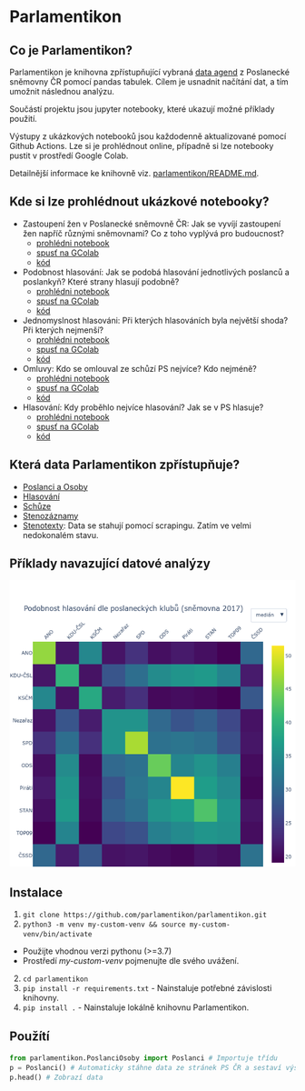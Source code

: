Parlamentikon
==============================

Co je Parlamentikon?
--------------------
Parlamentikon je knihovna zpřístupňující  vybraná [data agend](https://www.psp.cz/sqw/hp.sqw?k=1300) z Poslanecké sněmovny ČR pomocí pandas tabulek. Cílem je usnadnit načítání dat, a tím umožnit následnou analýzu.

Součástí projektu jsou jupyter notebooky, které ukazují možné příklady použití.

Výstupy z ukázkových notebooků jsou každodenně aktualizované pomocí Github Actions. Lze si je prohlédnout online, případně si lze notebooky pustit v prostředí Google Colab.

Detailnější informace ke knihovně viz. [parlamentikon/README.md](parlamentikon/README.md).


Kde si lze prohlédnout ukázkové notebooky?
-------------------------------------------
* Zastoupení žen v Poslanecké sněmovně ČR: Jak se vyvíjí zastoupení žen napříč různými sněmovnami? Co z toho vyplývá pro budoucnost?
  - [prohlédni notebook](https://parlamentikon.github.io/parlamentikon/Zastoupeni_zen_v_PS.html)
  - <a href="https://colab.research.google.com/github/parlamentikon/parlamentikon/blob/main/notebooks/Zastoupeni_zen_v_PS.ipynb" target="_blank" rel="noopener noreferrer">spusť na GColab</a>
  - [kód](notebooks/Zastoupeni_zen_v_PS.ipynb)
* Podobnost hlasování: Jak se podobá hlasování jednotlivých poslanců a poslankyň? Které strany hlasují podobně?
  - [prohlédni notebook](https://parlamentikon.github.io/parlamentikon/Podobnost_hlasovani.html)
  - <a href="https://colab.research.google.com/github/parlamentikon/parlamentikon/blob/main/notebooks/Podobnost_hlasovani.ipynb" target="_blank" rel="noopener noreferrer">spusť na GColab</a>
  - [kód](notebooks/Podobnost_hlasovani.ipynb)
* Jednomyslnost hlasováni: Při kterých hlasováních byla největší shoda? Při kterých nejmenší?
  - [prohlédni notebook](https://parlamentikon.github.io/parlamentikon/Jednomyslnost_hlasovani.html)
  - <a href="https://colab.research.google.com/github/parlamentikon/parlamentikon/blob/main/notebooks/Jednomyslnost_hlasovani.ipynb" target="_blank" rel="noopener noreferrer">spusť na GColab</a>
  - [kód](notebooks/Jednomyslnost_hlasovani.ipynb)
* Omluvy: Kdo se omlouval ze schůzí PS nejvíce? Kdo nejméně?
  - [prohlédni notebook](https://parlamentikon.github.io/parlamentikon/Omluvy.html)
  - <a href="https://colab.research.google.com/github/parlamentikon/parlamentikon/blob/main/notebooks/Omluvy.ipynb" target="_blank" rel="noopener noreferrer">spusť na GColab</a>
  - [kód](notebooks/Omluvy.ipynb)
* Hlasování: Kdy proběhlo nejvíce hlasování? Jak se v PS hlasuje?
  - [prohlédni notebook](https://parlamentikon.github.io/parlamentikon/Hlasovani.html)
  - <a href="https://colab.research.google.com/github/parlamentikon/parlamentikon/blob/main/notebooks/Hlasovani.ipynb" target="_blank" rel="noopener noreferrer">spusť na GColab</a>
  - [kód](notebooks/Hlasovani.ipynb)




Která data Parlamentikon zpřístupňuje?
--------------------------------------
* [Poslanci a Osoby](https://www.psp.cz/sqw/hp.sqw?k=1301)
* [Hlasování](https://www.psp.cz/sqw/hp.sqw?k=1302)
* [Schůze](https://www.psp.cz/sqw/hp.sqw?k=1308)
* [Stenozáznamy](https://www.psp.cz/sqw/hp.sqw?k=1310)
* [Stenotexty](https://www.psp.cz/eknih/2017ps/stenprot/index.htm): Data se stahují pomocí scrapingu. Zatím ve velmi nedokonalém stavu.


Příklady navazující datové analýzy
-----------------------------------
![Podobnost hlasování dle poslaneckého klubu](docs/img/Podobnost_hlasovani_dle_klubu.png)


Instalace
----------

1. `git clone https://github.com/parlamentikon/parlamentikon.git`
3. `python3 -m venv my-custom-venv && source my-custom-venv/bin/activate`
 - Použijte vhodnou verzi pythonu (>=3.7)
 - Prostředí <i>my-custom-venv</i> pojmenujte dle svého uvážení.
2. `cd parlamentikon`
4. `pip install -r requirements.txt` - Nainstaluje potřebné závislosti knihovny.
4. `pip install .` - Nainstaluje lokálně knihovnu Parlamentikon.


Použítí
--------
```python
from parlamentikon.PoslanciOsoby import Poslanci # Importuje třídu
p = Poslanci() # Automaticky stáhne data ze stránek PS ČR a sestaví výslednou pandas tabulku
p.head() # Zobrazí data
```
